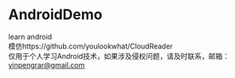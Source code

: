 # AndroidDemo  
learn android  
模仿https://github.com/youlookwhat/CloudReader   
仅用于个人学习Android技术，如果涉及侵权问题，请及时联系，邮箱：yinpengrar@gmail.com
